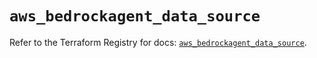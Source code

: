# `aws_bedrockagent_data_source`

Refer to the Terraform Registry for docs: [`aws_bedrockagent_data_source`](https://registry.terraform.io/providers/hashicorp/aws/5.86.1/docs/resources/bedrockagent_data_source).
